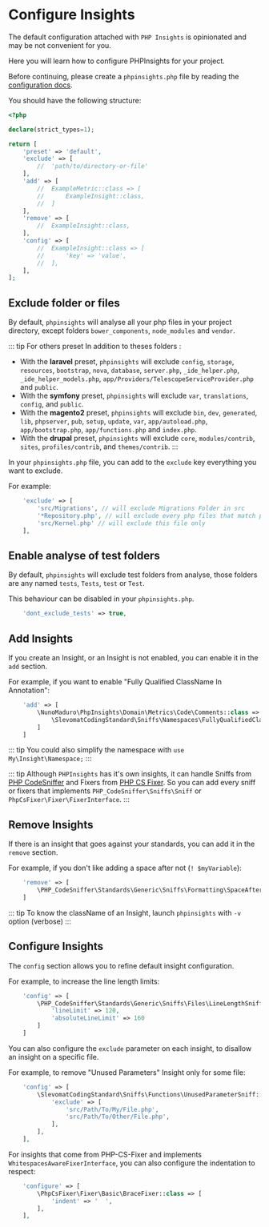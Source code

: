 # Configure Insights

The default configuration attached with `PHP Insights` is opinionated and may be not convenient for you.

Here you will learn how to configure PHPInsights for your project. 

Before continuing, please create a `phpinsights.php` file by reading the [configuration docs](/configuration.md).

You should have the following structure:

```php
<?php

declare(strict_types=1);

return [
    'preset' => 'default',
    'exclude' => [
        //  'path/to/directory-or-file'
    ],
    'add' => [
        //  ExampleMetric::class => [
        //      ExampleInsight::class,
        //  ]
    ],
    'remove' => [
        //  ExampleInsight::class,
    ],
    'config' => [
        //  ExampleInsight::class => [
        //      'key' => 'value',
        //  ],
    ],
];
```

## Exclude folder or files

By default, `phpinsights` will analyse all your php files in your project directory, except folders `bower_components`, `node_modules` and `vendor`.

::: tip For others preset
In addition to theses folders :
- With the **laravel** preset, `phpinsights` will exclude `config`, `storage`, `resources`, `bootstrap`, `nova`, `database`, `server.php`, `_ide_helper.php`, `_ide_helper_models.php`, `app/Providers/TelescopeServiceProvider.php` and `public`.
- With the **symfony** preset, `phpinsights` will exclude `var`, `translations`, `config`, and `public`.
- With the **magento2** preset, `phpinsights` will exclude `bin`, `dev`, `generated`, `lib`, `phpserver`, `pub`, `setup`, `update`, `var`, `app/autoload.php`, `app/bootstrap.php`, `app/functions.php` and `index.php`.
- With the **drupal** preset, `phpinsights` will exclude `core`, `modules/contrib`, `sites`, `profiles/contrib`, and `themes/contrib`.
:::

In your `phpinsights.php` file, you can add to the `exclude` key everything you want to exclude.

For example:

```php
    'exclude' => [
        'src/Migrations', // will exclude Migrations Folder in src
        '*Repository.php', // will exclude every php files that match pattern
        'src/Kernel.php' // will exclude this file only
    ],
```

## Enable analyse of test folders

By default, `phpinsights` will exclude test folders from analyse, those folders are any named `tests`, `Tests`, `test` or `Test`.

This behaviour can be disabled in your `phpinsights.php`.

```php
    'dont_exclude_tests' => true,
```

## Add Insights

If you create an Insight, or an Insight is not enabled, you can enable it in the `add` section.

For example, if you want to enable "Fully Qualified ClassName In Annotation":

```php
    'add' => [
        \NunoMaduro\PhpInsights\Domain\Metrics\Code\Comments::class => [
            \SlevomatCodingStandard\Sniffs\Namespaces\FullyQualifiedClassNameInAnnotationSniff::class
        ]
    ]
```
::: tip
You could also simplify the namespace with `use My\Insight\Namespace;`
:::

::: tip
Although `PHPInsights` has it's own insights, it can handle Sniffs from [PHP CodeSniffer](https://github.com/squizlabs/PHP_CodeSniffer) and Fixers from [PHP CS Fixer](https://github.com/FriendsOfPHP/PHP-CS-Fixer/).
So you can add every sniff or fixers that implements `PHP_CodeSniffer\Sniffs\Sniff` or `PhpCsFixer\Fixer\FixerInterface`.
:::

## Remove Insights

If there is an insight that goes against your standards, you can add it in the `remove` section.

For example, if you don't like adding a space after not (`! $myVariable`):
```php
    'remove' => [
        \PHP_CodeSniffer\Standards\Generic\Sniffs\Formatting\SpaceAfterNotSniff::class,
    ]
```

::: tip
To know the className of an Insight, launch `phpinsights` with `-v` option (verbose)
:::

## Configure Insights

The `config` section allows you to refine default insight configuration.

For example, to increase the line length limits:
```php
    'config' => [
        \PHP_CodeSniffer\Standards\Generic\Sniffs\Files\LineLengthSniff::class => [
            'lineLimit' => 120,
            'absoluteLineLimit' => 160
        ]
    ]
```

You can also configure the `exclude` parameter on each insight, to disallow an
insight on a specific file.

For example, to remove "Unused Parameters" Insight only for some file:
```php
    'config' => [
        \SlevomatCodingStandard\Sniffs\Functions\UnusedParameterSniff::class => [
            'exclude' => [
                'src/Path/To/My/File.php',
                'src/Path/To/Other/File.php',
            ],
        ],
    ],
```

<Badge text="^2.0"/> For insights that come from PHP-CS-Fixer and implements `WhitespacesAwareFixerInterface`, you can also configure the indentation to respect: 

```php
    'configure' => [
        \PhpCsFixer\Fixer\Basic\BraceFixer::class => [
            'indent' => '  ',
		],
    ],
```
